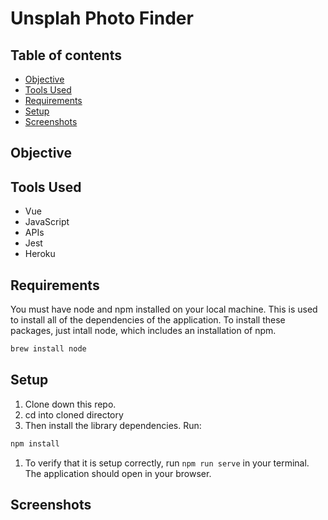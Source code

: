 # Unsplah Photo Finder

## Table of contents
* [Objective](#Objective)
* [Tools Used](#Tools-Used)
* [Requirements](#Requirements)
* [Setup](#Setup)
* [Screenshots](#Screenshots) 

## Objective
  

## Tools Used

- Vue
- JavaScript
- APIs
- Jest
- Heroku

## Requirements

You must have node and npm installed on your local machine. This is used to install all of the dependencies of the application. To install these packages, just intall node, which includes an installation of npm.

```bash
brew install node
```

## Setup

1. Clone down this repo.
1. cd into cloned directory
1. Then install the library dependencies. Run:

```bash
npm install
```
1. To verify that it is setup correctly, run `npm run serve` in your terminal. The application should open in your browser.

## Screenshots

